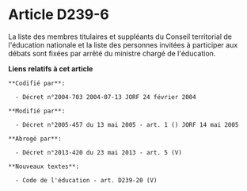 # Article D239-6

La liste des membres titulaires et suppléants du Conseil territorial de l'éducation nationale et la liste des personnes
invitées à participer aux débats sont fixées par arrêté du ministre chargé de l'éducation.

**Liens relatifs à cet article**

	**Codifié par**:

	  - Décret n°2004-703 2004-07-13 JORF 24 février 2004

	**Modifié par**:

	  - Décret n°2005-457 du 13 mai 2005 - art. 1 () JORF 14 mai 2005

	**Abrogé par**:

	  - Décret n°2013-420 du 23 mai 2013 - art. 5 (V)

	**Nouveaux textes**:

	  - Code de l'éducation - art. D239-20 (V)
